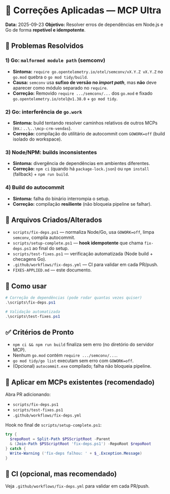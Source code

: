 # 🔧 Correções Aplicadas — MCP Ultra
**Data:** 2025-09-23
**Objetivo:** Resolver erros de dependências em Node.js e Go de forma **repetível e idempotente**.

## 🎯 Problemas Resolvidos

### 1) Go: `malformed module path` (semconv)
- **Sintoma:** `require go.opentelemetry.io/otel/semconv/vX.Y.Z vX.Y.Z` no `go.mod` quebra o `go mod tidy/build`.
- **Causa:** `semconv` usa **sufixo de versão no *import path***, mas **não** deve aparecer como módulo separado no `require`.
- **Correção:** Removido `require .../semconv/...` dos `go.mod` e fixado `go.opentelemetry.io/otel@v1.38.0` + `go mod tidy`.

### 2) Go: interferência de `go.work`
- **Sintoma:** build tentando resolver caminhos relativos de outros MCPs (ex.: `..\..\mcp-crm-vendas`).
- **Correção:** compilação do utilitário de autocommit com `GOWORK=off` (build isolado do workspace).

### 3) Node/NPM: builds inconsistentes
- **Sintoma:** divergência de dependências em ambientes diferentes.
- **Correção:** `npm ci` (quando há `package-lock.json`) ou `npm install` (fallback) + `npm run build`.

### 4) Build do autocommit
- **Sintoma:** falha do binário interrompia o setup.
- **Correção:** compilação **resiliente** (não bloqueia pipeline se falhar).

## 📁 Arquivos Criados/Alterados
- `scripts/fix-deps.ps1` — normaliza Node/Go, usa `GOWORK=off`, limpa `semconv`, compila autocommit.
- `scripts/setup-complete.ps1` — **hook idempotente** que chama `fix-deps.ps1` ao final do setup.
- `scripts/test-fixes.ps1` — verificação automatizada (Node build + checagens Go).
- `.github/workflows/fix-deps.yml` — CI para validar em cada PR/push.
- `FIXES-APPLIED.md` — este documento.

## 🚀 Como usar
```powershell
# Correção de dependências (pode rodar quantas vezes quiser)
.\scripts\fix-deps.ps1

# Validação automatizada
.\scripts\test-fixes.ps1
```

## ✅ Critérios de Pronto

- `npm ci && npm run build` finaliza sem erro (no diretório do servidor MCP).
- Nenhum `go.mod` contém `require .../semconv/...`.
- `go mod tidy/go list` executam sem erro com `GOWORK=off`.
- (Opcional) `autocommit.exe` compilado; falha não bloqueia pipeline.

## 🔁 Aplicar em MCPs existentes (recomendado)

Abra PR adicionando:

- `scripts/fix-deps.ps1`
- `scripts/test-fixes.ps1`
- `.github/workflows/fix-deps.yml`

Hook no final de `scripts/setup-complete.ps1`:

```powershell
try {
  $repoRoot = Split-Path $PSScriptRoot -Parent
  & (Join-Path $PSScriptRoot 'fix-deps.ps1') -RepoRoot $repoRoot
} catch {
  Write-Warning ('fix-deps falhou: ' + $_.Exception.Message)
}
```

## 🧪 CI (opcional, mas recomendado)

Veja `.github/workflows/fix-deps.yml` para validar em cada PR/push.